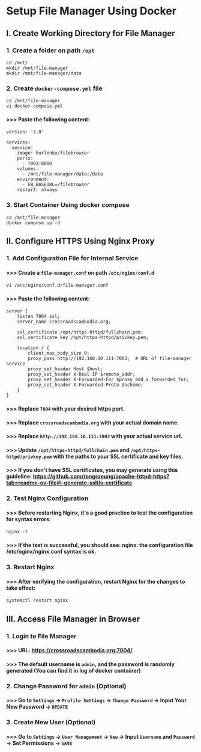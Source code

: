 # Setup File Manager Using Docker
## I. Create Working Directory for File Manager
### 1. Create a folder on path `/opt`
```
cd /mnt/
mkdir /mnt/file-manager
mkdir /mnt/file-manager/data
```

### 2. Create `docker-compose.yml` file
```
cd /mnt/file-manager
vi docker-compose.yml
```
#### >>> Paste the following content:
```
version: '3.8'

services:
  service:
    image: hurlenko/filebrowser
    ports:
      - 7003:8080
    volumes:
      - /mnt/file-manager/data:/data
    environment:
      - FB_BASEURL=/filebrowser
    restart: always
```

### 3. Start Container Using docker compose
```
cd /mnt/file-manager
docker compose up -d
```

## II. Configure HTTPS Using Nginx Proxy

### 1. Add Configuration File for Internal Service
#### >>> Create a `file-manager.conf` on path `/etc/nginx/conf.d`
```
vi /etc/nginx/conf.d/file-manager.conf
```
#### >>> Paste the following content:
```
server {
    listen 7004 ssl;
    server_name crossroadscambodia.org;

    ssl_certificate /opt/https-httpd/fullchain.pem;
    ssl_certificate_key /opt/https-httpd/privkey.pem;

    location / {
        client_max_body_size 0;
        proxy_pass http://192.168.10.111:7003;  # URL of file-manager service
        proxy_set_header Host $host;
        proxy_set_header X-Real-IP $remote_addr;
        proxy_set_header X-Forwarded-For $proxy_add_x_forwarded_for;
        proxy_set_header X-Forwarded-Proto $scheme;
    }
}
```
#### >>> Replace `7004` with your desired https port.
#### >>> Replace `crossroadscambodia.org` with your actual domain name.
#### >>> Replace `http://192.168.10.111:7003` with your actual service url.
#### >>> Update `/opt/https-httpd/fullchain.pem` and `/opt/https-httpd/privkey.pem` with the paths to your SSL certificate and key files.
#### >>> If you don't have SSL certificates, you may generate using this guideline: https://github.com/rongroeung/apache-httpd-https?tab=readme-ov-file#i-generate-ssltls-certificate

### 2. Test Nginx Configuration
#### >>> Before restarting Nginx, it's a good practice to test the configuration for syntax errors:
```
nginx -t
```
#### >>> If the test is successful, you should see: nginx: the configuration file /etc/nginx/nginx.conf syntax is ok.

### 3. Restart Nginx
#### >>> After verifying the configuration, restart Nginx for the changes to take effect:
```
systemctl restart nginx
```

## III. Access File Manager in Browser
### 1. Login to File Manager
#### >>> URL: https://crossroadscambodia.org:7004/
#### >>> The default username is `admin`, and the password is randomly generated (You can find it in log of docker container)

### 2. Change Password for `admin` (Optional)
#### >>> Go to `Settings` -> `Profile Settings` -> `Change Password` -> Input Your New Password -> `UPDATE`

### 3. Create New User (Optional)
#### >>> Go to `Settings` -> `User Management` -> `New` -> Input `Username` and `Password` -> Set Permissions -> `SAVE`
